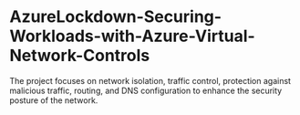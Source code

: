 # AzureLockdown-Securing-Workloads-with-Azure-Virtual-Network-Controls
The project focuses on network isolation, traffic control, protection against malicious traffic, routing, and DNS configuration to enhance the security posture of the network.
